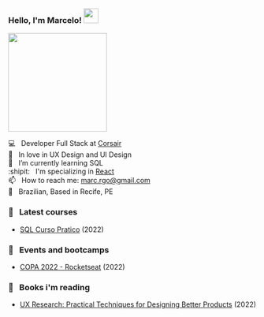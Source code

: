 ### Hello, I'm Marcelo! <img src="https://media.giphy.com/media/hvRJCLFzcasrR4ia7z/giphy.gif" width="30px" height="30px">


<img src="https://media.giphy.com/media/MCOjEND5u6PGVFCnOE/giphy.gif" width="200px">

💻 &nbsp; Developer Full Stack at [Corsair](https://suporte-corsair.com.br/)<br>
📕 &nbsp; In love in UX Design and UI Design <br>
🌱 &nbsp; I’m currently learning SQL<br>
:shipit: &nbsp; I'm specializing in [React](https://github.com/facebook/react/) <br>
📫 &nbsp; How to reach me: marc.rgo@gmail.com <br>
🏡 &nbsp; Brazilian, Based in Recife, PE

### 📕 &nbsp; Latest courses

- [SQL Curso Pratico](https://github.com/marc-go/SQLCursoPratico) (2022)


### :ticket: &nbsp; Events and bootcamps
- [<NLW /> COPA 2022 - Rocketseat](https://github.com/marcg-dev/nlw-copa-2022) (2022)

### :green_book: &nbsp; Books i'm reading
- [UX Research: Practical Techniques for Designing Better Products](https://www.amazon.com.br/UX-Research-Brad-Nunnally/dp/149195129X) (2022)


<!---
marc-go/marc-go is a ✨ special ✨ repository because its `README.md` (this file) appears on your GitHub profile.
You can click the Preview link to take a look at your changes.
--->
